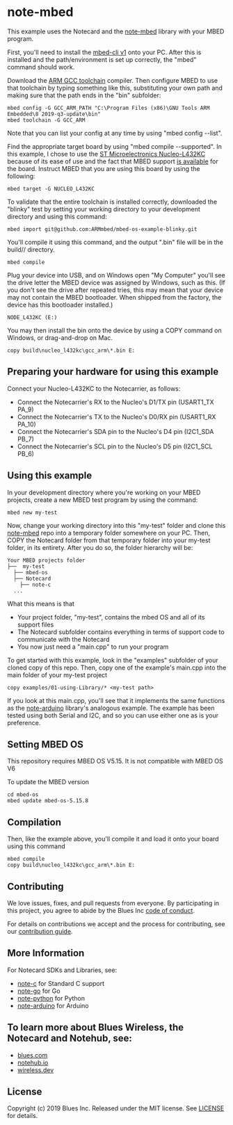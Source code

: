 # note-mbed

This example uses the Notecard and the [note-mbed][note-mbed] library with your MBED program.

First, you'll need to install the [mbed-cli v1][mbed-cli] onto your PC.  After this is installed and
the path/environment is set up correctly, the "mbed" command should work.

Download the [ARM GCC toolchain][arm-gcc] compiler.  Then configure MBED to use that toolchain by typing something like this, substituting your own path and making sure that
the path ends in the "bin" subfolder:
   ```
   mbed config -G GCC_ARM_PATH "C:\Program Files (x86)\GNU Tools ARM Embedded\8 2019-q3-update\bin"
   mbed toolchain -G GCC_ARM
   ```

Note that you can list your config at any time by using "mbed config --list".

Find the appropriate target board by using "mbed compile --supported".  In this example, I chose to use the
[ST Microelectronics Nucleo-L432KC][vendor-board] because of its ease of use and the fact that MBED support
[is available][mbed-target] for the board.  Instruct MBED that you are using this board by using the following:
   ```
   mbed target -G NUCLEO_L432KC
   ```

To validate that the entire toolchain is installed correctly, downloaded the "blinky" test by setting your
working directory to your development directory and using this command:
   ```
   mbed import git@github.com:ARMmbed/mbed-os-example-blinky.git
   ```

You'll compile it using this command, and the output ".bin" file will be in the build/<target>/<toolchain> directory.
   ```
   mbed compile
   ```

Plug your device into USB, and on Windows open "My Computer" you'll see the drive letter the MBED device was assigned
by Windows, such as this.  (If you don't see the drive after repeated tries, this may mean that your device may
not contain the MBED bootloader.  When shipped from the factory, the device has this bootloader installed.)
   ```
   NODE_L432KC (E:)
   ```

You may then install the bin onto the device by using a COPY command on Windows, or drag-and-drop on Mac.
   ```
   copy build\nucleo_l432kc\gcc_arm\*.bin E:
   ```

## Preparing your hardware for using this example

Connect your Nucleo-L432KC to the Notecarrier, as follows:
  - Connect the Notecarrier's RX to the Nucleo's D1/TX pin (USART1_TX PA_9)
  - Connect the Notecarrier's TX to the Nucleo's D0/RX pin (USART1_RX PA_10)
  - Connect the Notecarrier's SDA pin to the Nucleo's D4 pin (I2C1_SDA PB_7)
  - Connect the Notecarrier's SCL pin to the Nucleo's D5 pin (I2C1_SCL PB_6)

## Using this example

In your development directory where you're working on your MBED projects, create a new MBED test program by
using the command:
   ```
   mbed new my-test
   ```

Now, change your working directory into this "my-test" folder and clone this [note-mbed][note-mbed] repo into
a temporary folder somewhere on your PC.  Then, COPY the Notecard folder from that temporary folder into
your my-test folder, in its entirety.  After you do so, the folder hierarchy will be:

```
Your MBED projects folder
├──  my-test
  ├── mbed-os
  ├── Notecard
    ├── note-c
  ...
```

What this means is that
- Your project folder, "my-test", contains the mbed OS and all of its support files
- The Notecard subfolder contains everything in terms of support code to communicate with the Notecard
- You now just need a "main.cpp" to run your program

To get started with this example, look in the "examples" subfolder of your cloned copy of this repo.  Then,
copy one of the example's main.cpp into the main folder of your my-test project
   ```
   copy examples/01-using-Library/* <my-test path>
   ```

If you look at this main.cpp, you'll see that it implements the same functions as the
[note-arduino][note-arduino] library's analogous example.  The example has been tested using both Serial and I2C,
and so you can use either one as is your preference.

## Setting MBED OS
This repository requires MBED OS V5.15.  It is not compatible with MBED OS V6

To update the MBED version
```
cd mbed-os
mbed update mbed-os-5.15.8
```

## Compilation
Then, like the example above, you'll compile it and load it onto your board using this command
   ```
   mbed compile
   copy build\nucleo_l432kc\gcc_arm\*.bin E:
   ```
## Contributing


We love issues, fixes, and pull requests from everyone. By participating in this
project, you agree to abide by the Blues Inc [code of conduct].

For details on contributions we accept and the process for contributing, see our
[contribution guide](CONTRIBUTING.md).

## More Information

For Notecard SDKs and Libraries, see:

* [note-c][note-c] for Standard C support
* [note-go][note-go] for Go
* [note-python][note-python] for Python
* [note-arduino][note-arduino] for Arduino

## To learn more about Blues Wireless, the Notecard and Notehub, see:

* [blues.com](https://blues.io)
* [notehub.io][Notehub]
* [wireless.dev](https://wireless.dev)

## License

Copyright (c) 2019 Blues Inc. Released under the MIT license. See
[LICENSE](LICENSE) for details.

[blues]: https://blues.com
[notehub]: https://notehub.io
[note-go]: https://github.com/blues/note-go
[note-python]: https://github.com/blues/note-python
[archive]: https://github.com/blues/note-arduino/archive/master.zip
[code of conduct]: https://blues.github.io/opensource/code-of-conduct
[Notehub]: https://notehub.io

[mbed-cli]: https://os.mbed.com/docs/mbed-os/v6.15/build-tools/install-and-set-up.html
[arm-gcc]: https://developer.arm.com/tools-and-software/open-source-software/developer-tools/gnu-toolchain/gnu-rm/downloads
[vendor-board]: https://www.st.com/en/evaluation-tools/nucleo-l432kc.html
[mbed-target]: https://os.mbed.com/platforms/ST-Nucleo-L432KC/
[note-c]: https://github.com/blues/note-c
[note-mbed]: https://github.com/blues/note-mbed
[note-arduino]: https://github.com/blues/note-arduino
[board]: https://www.st.com/en/evaluation-tools/nucleo-l031k6.html
[reference-manual]: https://www.st.com/resource/en/user_manual/dm00231744.pdf
[ide]: https://www.st.com/en/development-tools/stm32cubeide.html
